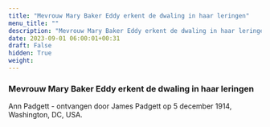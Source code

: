 ```yaml
---
title: "Mevrouw Mary Baker Eddy erkent de dwaling in haar leringen"
menu_title: ""
description: "Mevrouw Mary Baker Eddy erkent de dwaling in haar leringen"
date: 2023-09-01 06:00:01+00:31
draft: False
hidden: True
weight:
---
```

### Mevrouw Mary Baker Eddy erkent de dwaling in haar leringen

Ann Padgett - ontvangen door James Padgett op 5 december 1914, Washington, DC, USA.
